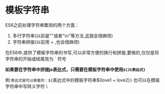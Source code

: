 # 模板字符串

ES6之前处理字符串繁琐的两个方面：

1. 多行字符串(以前是"\"或者"\n"等方法,这就会很麻烦)
2. 字符串拼接(以前用 +  ,也会很麻烦)


在ES6中,提供了模板字符串的书写,可以非常方便的换行和拼接,要做的,仅仅是将字符串的开始或结尾改为  `  符号

**如果要在字符串中拼接js表达式，只需要在模板字符串中使用```${JS表达式}```**

例:`表达式是可以嵌套的：${`表达式中的模板字符串${love1 + love2}`}`
也可以在模板字符串中写转义字符 \